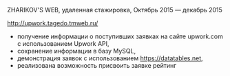 ZHARIKOV'S WEB, удаленная стажировка, Октябрь 2015 — декабрь 2015

http://upwork.tagedo.tmweb.ru/

- получение информации о поступивших заявках на сайте upwork.com c использованием Upwork API, 
- сохранение информации в базу MySQL, 
- демонстрация заявок с использованием https://datatables.net, 
- реализована возможность присвоить заявке рейтинг
